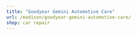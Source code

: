 ```yaml
---
title: "Goodyear Gemini Automotive Care"
url: /madison/goodyear-gemini-automotive-care/
shop: car repair
---
```

